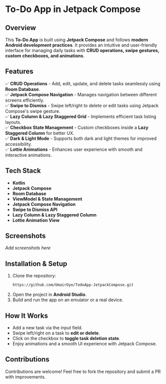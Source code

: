 # To-Do App in Jetpack Compose

## Overview
This **To-Do App** is built using **Jetpack Compose** and follows **modern Android development practices**. It provides an intuitive and user-friendly interface for managing daily tasks with **CRUD operations, swipe gestures, custom checkboxes, and animations**.

## Features

✅ **CRUD Operations** - Add, edit, update, and delete tasks seamlessly using **Room Database**.  
✅ **Jetpack Compose Navigation** - Manages navigation between different screens efficiently.  
✅ **Swipe to Dismiss** - Swipe left/right to delete or edit tasks using Jetpack Compose's swipe gesture.  
✅ **Lazy Column & Lazy Staggered Grid** - Implements efficient task listing layouts.  
✅ **Checkbox State Management** - Custom checkboxes inside a **Lazy Staggered Column** for better UX.  
✅ **Dark & Light Mode** - Supports both dark and light themes for improved accessibility.  
✅ **Lottie Animations** - Enhances user experience with smooth and interactive animations.  

## Tech Stack
- **Kotlin**
- **Jetpack Compose**
- **Room Database**
- **ViewModel & State Management**
- **Jetpack Compose Navigation**
- **Swipe to Dismiss API**
- **Lazy Column & Lazy Staggered Column**
- **Lottie Animation View**

## Screenshots
_Add screenshots here_

## Installation & Setup
1. Clone the repository:
   ```bash
   https://github.com/UmairOye/TodoApp-JetpackCompose.git
   ```
2. Open the project in **Android Studio**.
3. Build and run the app on an emulator or a real device.

## How It Works
- Add a new task via the input field.
- Swipe left/right on a task to **edit or delete**.
- Click on the checkbox to **toggle task deletion state**.
- Enjoy animations and a smooth UI experience with Jetpack Compose.

## Contributions
Contributions are welcome! Feel free to fork the repository and submit a PR with improvements.

